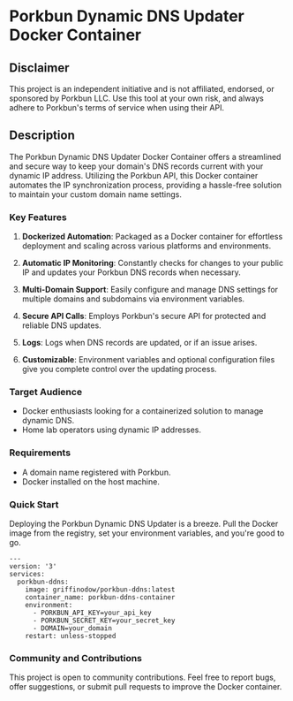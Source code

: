 # Porkbun Dynamic DNS Updater Docker Container

## Disclaimer

This project is an independent initiative and is not affiliated, endorsed, or sponsored by Porkbun LLC. Use this tool at your own risk, and always adhere to Porkbun's terms of service when using their API.

## Description

The Porkbun Dynamic DNS Updater Docker Container offers a streamlined and secure way to keep your domain's DNS records current with your dynamic IP address. Utilizing the Porkbun API, this Docker container automates the IP synchronization process, providing a hassle-free solution to maintain your custom domain name settings.

### Key Features

1. **Dockerized Automation**: Packaged as a Docker container for effortless deployment and scaling across various platforms and environments.

2. **Automatic IP Monitoring**: Constantly checks for changes to your public IP and updates your Porkbun DNS records when necessary.

3. **Multi-Domain Support**: Easily configure and manage DNS settings for multiple domains and subdomains via environment variables.

4. **Secure API Calls**: Employs Porkbun's secure API for protected and reliable DNS updates.

5. **Logs**: Logs when DNS records are updated, or if an issue arises.

6. **Customizable**: Environment variables and optional configuration files give you complete control over the updating process.

### Target Audience

- Docker enthusiasts looking for a containerized solution to manage dynamic DNS.
- Home lab operators using dynamic IP addresses.

### Requirements

- A domain name registered with Porkbun.
- Docker installed on the host machine.

### Quick Start

Deploying the Porkbun Dynamic DNS Updater is a breeze. Pull the Docker image from the registry, set your environment variables, and you're good to go.

```
---
version: '3'
services:
  porkbun-ddns:
    image: griffinodow/porkbun-ddns:latest
    container_name: porkbun-ddns-container
    environment:
      - PORKBUN_API_KEY=your_api_key
      - PORKBUN_SECRET_KEY=your_secret_key
      - DOMAIN=your_domain
    restart: unless-stopped
```

### Community and Contributions

This project is open to community contributions. Feel free to report bugs, offer suggestions, or submit pull requests to improve the Docker container.
